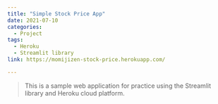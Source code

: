 ```yaml
---
title: "Simple Stock Price App"
date: 2021-07-10
categories:
  - Project
tags:
  - Heroku
  - Streamlit library
link: https://momijizen-stock-price.herokuapp.com/

---
```

>This is a sample web application for practice using the Streamlit library and Heroku cloud platform.
